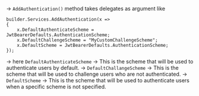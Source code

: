 -> `AddAuthentication()` method takes delegates as argument like 
````
builder.Services.AddAuthentication(x =>
{
    x.DefaultAuthenticateScheme = JwtBearerDefaults.AuthenticationScheme;
    x.DefaultChallengeScheme = "MyCustomChallengeScheme";
    x.DefaultScheme = JwtBearerDefaults.AuthenticationScheme;
});
`````

-> here `DefaultAuthenticateScheme` -> This is the scheme that will be used to authenticate users by default.
-> `DefaultChallangeScheme` -> This is the scheme that will be used to challenge users who are not authenticated.
-> `DefaultScheme` -> This is the scheme that will be used to authenticate users when a specific scheme is not specified.
